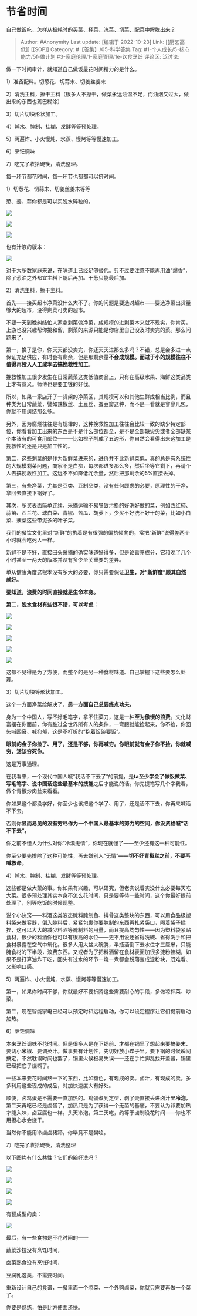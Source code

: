 # 节省时间
[自己做饭吃，怎样从极耗时的买菜、择菜、洗菜、切菜、配菜中解脱出来？](https://www.zhihu.com/question/22903687/answer/1894191500)

> Author: #Anonymity
> Last update: [编辑于 2022-10-23]
> Link: [[厨艺高低]] [[SOP]]
> Category: #【答集】/05-科学答集
> Tag:   #1-个人成长/5-核心能力/5f-做计划 #3-家庭伦理/1-家庭管理/1e-饮食烹饪
> 评论区:
> 泛讨论:

做一下时间审计，就知道自己做饭最花时间精力的是什么。

1）准备配料。切葱花、切蒜末、切姜丝姜末

2）清洗主料，擦干主料（很多人不擦干，做菜永远油温不足，而油烟又过大，做出来的东西也蔫巴糊涂）

3）切片切块形状加工。

4）焯水、腌制、挂糊、发酵等等预处理。

5）两遍炸、小火慢炖、水蒸、慢烤等等慢速加工。

6）烹饪调味

7）吃完了收拾碗筷，清洗整理。

每一环节都花时间，每一环节也都都可以挤时间。

1）切葱花、切蒜末、切姜丝姜末等等

葱、姜、蒜你都是可以买脱水碎粒的。

![](https://pic2.zhimg.com/50/v2-ca3fc6351c454f1a5f052f69ef15bbd1_720w.jpg?source=1940ef5c)

![](https://pic1.zhimg.com/50/v2-9b2cca0e17c99a9691ceb61268d4366e_720w.jpg?source=1940ef5c)

![](https://pic1.zhimg.com/50/v2-7fd48f5de43d63152c5d09065dbaf9b9_720w.jpg?source=1940ef5c)

也有汁液的版本：

![](https://pic1.zhimg.com/50/v2-ae362648f27157bb66de96b17220245d_720w.jpg?source=1940ef5c)

对于大多数家庭来说，在味道上已经足够替代。只不过要注意不能再用油“爆香”，除了葱油之外都宜主料下锅后再加。干葱只能最后加。

2）清洗主料，擦干主料。

首先——接买超市净菜没什么大不了。你的问题是要选对超市——要选净菜出货量够大的超市，没得剩菜可卖的超市。

不要一天到晚纠结怕人家拿剩菜做净菜，成规模的进剩菜本来就不现实，你肯买，上游也没兴趣帮你挑和留，剩菜的来源只能是你店里自己没及时卖完的菜。那么问题来了，

第一，换了是你，你天天都没卖完，你还天天进那么多吗？不错，总是会多进一点保证充足供应，有时会有剩余，但是那剩余量**不会成规模。而过于小的规模往往不值得再投入人工成本去搞挽救性加工。**

挽救性加工很少发生在日常蔬菜这类低值商品上，只有在高级水果、海鲜这类品类上才有意义。师傅也是要工钱的好伐。

所以，如果一家店开了一货架的净菜区，其规模可以和其他生鲜成相当比例，而且种类为日常蔬菜，譬如辣椒丝、土豆丝、蚕豆瓣这种，而不是一看就是寥寥几包，你就不用纠结那么多。

另外，因为腐烂往往是有规律的，这种挽救性加工往往会比较一致的缺少特定部位，你看看加工出来的东西是不是什么部位都全，是不是全部缺尖尖或者全部缺某个本该有的可食用部位———比如橙子削成了五边形，你自然会看得出来这加工是挽救性的还是只是加工性的。

第二，这些剩菜的是作为新鲜菜进来的，进价并不比新鲜菜低，真的总是有系统性的大规模剩菜问题，商家不是白痴，每次都进多那么多，然后坐等它剩下，再请个人去搞挽救性加工。这远不不如降低冗余量，然后把那剩余的5%直接丢掉。

第三，有些净菜，尤其是豆类、豆制品类，没有任何顾虑的必要，原理性的干净，拿回去直接下锅好了。

其次，多买表面简单连续，采摘运输不易导致污损的好洗好做的菜，例如西红柿、蒜苗、西兰花、球白菜、青椒、苦瓜、胡萝卜，少买不好洗不好干的菜，比如小白菜、菠菜这些带泥多的叶子菜。

我们的餐饮文化里对“新鲜”的执着是有很强的偏执倾向的，常把“新鲜”说得差两个小时就会吃死人一样。

新鲜不是不好，直接田头采摘的确实味道好得多，但是论营养成分，它和晚了几个小时甚至一两天的版本并没有多少至关重要的差异。

单从健康角度这根本没有多大的必要，你只需要保证**卫生，**对“新鲜度”顺其自然就好**。**

**要知道，浪费的时间直接就是生命本身。**

**第二，脱水食材有些很不错，可以考虑：**

![](https://pic2.zhimg.com/50/v2-9c664656c9e41da08370bc907ce6a1b5_720w.jpg?source=1940ef5c)

![](https://pica.zhimg.com/50/v2-8db1cd0ae0122e64468f433851b65b29_720w.jpg?source=1940ef5c)

![](https://pic2.zhimg.com/50/v2-2a23584ac671b51b361f5fd4d04bb60a_720w.jpg?source=1940ef5c)

![](https://pic3.zhimg.com/50/v2-2655a8925f90d9a18386e8ae48e42e06_720w.jpg?source=1940ef5c)

![](https://pic2.zhimg.com/50/v2-d97e1c577bcfd34991c794e024423e63_720w.jpg?source=1940ef5c)

这都不见得是为了方便，而整个的是另一种食材味道。自己掌握下这些要怎么处理。

3）切片切块等形状加工。

这个一方面净菜给解决了，**另一方面自己总要练点功夫。**

身为一个中国人，写不好毛笔字，拿不住菜刀，这是一种**至为傲慢的浪费**。文化财富摆在你面前，你有胜过全世界所有人的条件，一弯腰就能捡起来，你不捡，你回头喊困窘、喊抑郁，这是不打折的“抱着饭碗要饭”。

**眼前的金子你捡了、用了，还是不够，你再喊穷。你眼前就有金子你不捡，你就喊穷，活该穷死你。**

这是万事通理。

在我看来，一个现代中国人喊“我活不下去了”的前提，是**ta至少学会了做饭做菜、写毛笔字、说中国话这些最基本的技能**之后才能说的话。你先提笔写几个字我看，做个青椒炒肉丝来看看。

你如果这个都没学好，你至少也该把这个学了、用了，还是活不下去，你再来喊活不下去。

否则你**显而易见的没有穷尽作为一个中国人最基本的努力的空间，你没资格喊“活不下去”。**

你之前不懂人为什么对你“冷漠无情”，你现在就懂了——至少还有这一种可能性。

你至少要先排除了这种可能性，再去嫌别人“无情”**——切不好青椒丝之前，不要再喊救命。**

4）焯水、腌制、挂糊、发酵等等预处理。

这些都是做大菜的事。你如果有兴趣，可以研究，但老实说着实没什么必要每天吃大菜。很多预处理其实本身不怎么花时间，只是要等待一些时间，这个你最好提前处理了，别等吃饭的时候现整。

说个小诀窍——料酒这类液态腌料腌制鱼、排骨这类整块的东西，可以用食品级塑料袋来做容器，倒入腌料后，紧紧包裹你要腌制的东西再扎紧袋口，隔着袋子揉捏，这可以大大的减少料酒等腌制料的用量，而且提高均匀性——因为塑料袋紧贴食材，很少的料酒你也可以有很高的水位——更不用说还省得洗碗、省得洗手和把食材暴露在空气中氧化。很多人用大盆大碗腌，半瓶酒倒下去水位才三厘米，只能腌食材的下半段，浪费东西。又或者为了把料酒留在食材表面加很多淀粉挂糊，如果不是打算油炸干吃，回头有过水的环节一烧一煮都会脱落变成淀粉块，既难看、又影响口感。

5）两遍炸、小火慢炖、水蒸、慢烤等等慢速加工。

第一，如果你时间不够，你就最好不要折腾这些需要耐心的手段，多做凉拌菜、炒菜。

第二，现在智能家电已经可以预定时和远程启动，你可以设定程序让它们提前启动加热。

6）烹饪调味

本来烹饪调味不花时间。但是很多人是在下锅前、才都在锅里了想起来要搞姜末、要切小米椒、要调芡汁。做事要有计划性，先切好放小碟子里。要下锅的时候瞬间搞定，不然耽误时间也罢了，锅里火候极易失误——还在手忙脚乱找开盖器，锅里已经把底子烧糊了。

一些本来要花时间熬一下的东西，比如糖色，有现成的卖。卤汁，有现成的卖。多多利用这些现成的成品，对加快速度大有好处。

顺便，卤鸡蛋是不需要一直加热的。鸡蛋煮到定型，剥了壳直接丢进卤汁里**冷泡**，第二天再吃已经是卤蛋了，加热只是为了获得一个无菌的基底，不要认为非要加热才能入味，卤豆腐也一样。头天冷泡，第二天吃，约等于卤制没花时间——你也不用担心水会烧干。

当然你不能用冷卤卤猪蹄，你毕竟不是樊哙。

7）吃完了收拾碗筷，清洗整理

以下图片有什么共性？它们的碗好洗吗？

![](https://pica.zhimg.com/50/v2-b418bd02a3c4229d9472aa0bd5943860_720w.jpg?source=1940ef5c)

![](https://pic2.zhimg.com/50/v2-acf562ead8e4bcc3164ac0555e87de3b_720w.jpg?source=1940ef5c)

![](https://pic1.zhimg.com/50/v2-9feb75382d17d14d25240bde1ead3fcb_720w.jpg?source=1940ef5c)

![](https://pica.zhimg.com/50/v2-010c385a3783a109d0467a63c3fb7ed3_720w.jpg?source=1940ef5c)

有预成型的卖：

![](https://pic3.zhimg.com/50/v2-912f3224fb04b74019c4edfe68fb90ff_720w.jpg?source=1940ef5c)

最后，有一些食物是不花时间的——

蔬菜沙拉没有烹饪时间，

卤菜熟食没有烹饪时间，

豆腐乳这类，不需要时间。

重新设计自己的食谱，一餐里面一个凉菜、一个外购卤菜，你就只需要再做一个菜了。

你要是熟练，怕是比方便面还快。
